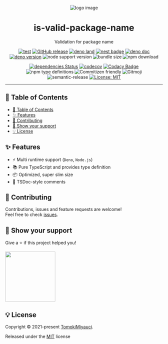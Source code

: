 <p align="center">
  <img alt="logo image" src="img/logo.png" />
  <h1 align="center">is-valid-package-name</h1>
</p>

<p align="center">
Validation for package name
</p>

<div align="center">

[![test](https://github.com/TomokiMiyauci/is-valid-package-name/actions/workflows/test.yml/badge.svg)](https://github.com/TomokiMiyauci/is-valid-package-name/actions/workflows/test.yml)
[![GitHub release](https://img.shields.io/github/release/TomokiMiyauci/is-valid-package-name.svg)](https://github.com/TomokiMiyauci/is-valid-package-name/releases)
[![deno land](http://img.shields.io/badge/available%20on-deno.land/x-lightgrey.svg?logo=deno&labelColor=black)](https://deno.land/x/is_valid_package_name)
[![nest badge](https://nest.land/badge.svg)](https://nest.land/package/is_valid_package_name)
[![deno doc](https://doc.deno.land/badge.svg)](https://doc.deno.land/https/deno.land/x/is_valid_package_name/mod.ts)
[![deno version](https://img.shields.io/badge/deno-^1.6.0-lightgrey?logo=deno)](https://github.com/denoland/deno)
![node support version](https://img.shields.io/badge/node-%5E14.16.0-yellow)
![bundle size](https://img.shields.io/bundlephobia/min/is-valid-package-name)
![npm download](https://img.shields.io/npm/dw/is-valid-package-name?color=blue)

[![dependencies Status](https://status.david-dm.org/gh/TomokiMiyauci/is-valid-package-name.svg)](https://david-dm.org/TomokiMiyauci/is-valid-package-name)
[![codecov](https://codecov.io/gh/TomokiMiyauci/is-valid-package-name/branch/main/graph/badge.svg?token=SPAi5Pv2wd)](https://codecov.io/gh/TomokiMiyauci/is-valid-package-name)
[![Codacy Badge](https://app.codacy.com/project/badge/Grade/f43b1c317e11445399d85ce6efc06504)](https://www.codacy.com/gh/TomokiMiyauci/is-valid-package-name/dashboard?utm_source=github.com&utm_medium=referral&utm_content=TomokiMiyauci/is-valid-package-name&utm_campaign=Badge_Grade)
![npm type definitions](https://img.shields.io/npm/types/is-valid-package-name)
![Commitizen friendly](https://img.shields.io/badge/commitizen-friendly-brightgreen.svg)
![Gitmoji](https://img.shields.io/badge/gitmoji-%20😜%20😍-FFDD67.svg?style=flat)
![semantic-release](https://img.shields.io/badge/%20%20%F0%9F%93%A6%F0%9F%9A%80-semantic--release-e10079.svg)
[![License: MIT](https://img.shields.io/badge/License-MIT-yellow.svg)](./LICENSE)

</div>

---

## :bookmark: Table of Contents

- [:bookmark: Table of Contents](#bookmark-table-of-contents)
- [:sparkles: Features](#sparkles-features)
- [:handshake: Contributing](#handshake-contributing)
- [:seedling: Show your support](#seedling-show-your-support)
- [:bulb: License](#bulb-license)

## :sparkles: Features

- :zap: Multi runtime support (`Deno`, `Node.js`)
- :books: Pure TypeScript and provides type definition
- :package: Optimized, super slim size
- :page_facing_up: TSDoc-style comments

## :handshake: Contributing

Contributions, issues and feature requests are welcome!<br />Feel free to check [issues](https://github.com/TomokiMiyauci/is-valid-pacakge-name/issues).

## :seedling: Show your support

Give a ⭐️ if this project helped you!

<a href="https://www.patreon.com/tomoki_miyauci">
  <img src="https://c5.patreon.com/external/logo/become_a_patron_button@2x.png" width="160">
</a>

## :bulb: License

Copyright © 2021-present [TomokiMiyauci](https://github.com/TomokiMiyauci).

Released under the [MIT](./LICENSE) license
